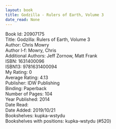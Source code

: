 ```yaml
---
layout: book
title: Godzilla - Rulers of Earth, Volume 3
date_read: None
---
```


Book Id: 20907175<br />
Title: Godzilla: Rulers of Earth, Volume 3<br />
Author: Chris Mowry<br />
Author l-f: Mowry, Chris<br />
Additional Authors: Jeff Zornow, Matt Frank<br />
ISBN: 1631400096<br />
ISBN13: 9781631400094<br />
My Rating: 0<br />
Average Rating: 4.13<br />
Publisher: IDW Publishing<br />
Binding: Paperback<br />
Number of Pages: 104<br />
Year Published: 2014<br />
Date Read: <br />
Date Added: 2019/10/21<br />
Bookshelves: kupka-wstydu<br />
Bookshelves with positions: kupka-wstydu (#520)<br />

